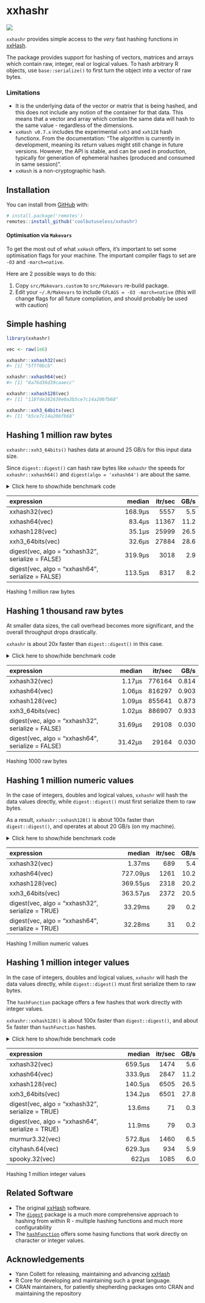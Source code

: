 
<!-- README.md is generated from README.Rmd. Please edit that file -->

# xxhashr

<!-- badges: start -->

![](https://img.shields.io/badge/cool-useless-green.svg)
<!-- badges: end -->

`xxhashr` provides simple access to the *very* fast hashing functions in
[xxHash](https://cyan4973.github.io/xxHash/).

The package provides support for hashing of vectors, matrices and arrays
which contain raw, integer, real or logical values. To hash arbitrary R
objects, use `base::serialize()` to first turn the object into a vector
of raw bytes.

### Limitations

  - It is the underlying data of the vector or matrix that is being
    hashed, and this does not include any notion of the container for
    that data. This means that a vector and array which contain the same
    data will hash to the same value - regardless of the dimensions.
  - `xxHash v0.7.x` includes the experimental `xxh3` and `xxh128` hash
    functionx. From the documentation: “The algorithm is currently in
    development, meaning its return values might still change in future
    versions. However, the API is stable, and can be used in production,
    typically for generation of ephemeral hashes (produced and consumed
    in same session)”.
  - `xxHash` is a non-cryptographic hash.

## Installation

You can install from [GitHub](https://github.com/coolbutuseless/xxhashr)
with:

``` r
# install.package('remotes')
remotes::install_github('coolbutuseless/xxhashr)
```

#### Optimisation via `Makevars`

To get the most out of what `xxHash` offers, it’s important to set some
optimisation flags for your machine. The important compiler flags to set
are `-O3` and `-march=native`.

Here are 2 possible ways to do this:

1.  Copy `src/Makevars.custom` to `src/Makevars` re-build package.
2.  Edit your `~/.R/Makevars` to include `CFLAGS = -O3 -march=native`
    (this will change flags for all future compilation, and should
    probably be used with caution)

## Simple hashing

``` r
library(xxhashr)

vec <- raw(1e6)

xxhashr::xxhash32(vec)
#> [1] "5fff0bcb"

xxhashr::xxhash64(vec)
#> [1] "8a76d36d39caaecc"

xxhashr::xxhash128(vec)
#> [1] "118fde282639e0a3b5ce7c14a206fb68"

xxhashr::xxh3_64bits(vec)
#> [1] "b5ce7c14a206fb68"
```

## Hashing 1 million raw bytes

`xxhashr::xxh3_64bits()` hashes data at around 25 GB/s for this input
data size.

Since `digest::digest()` can hash raw bytes like `xxhashr` the speeds
for `xxhashr::xxhash64()` and `digest(algo = 'xxhash64')` are about the
same.

<details>

<summary> Click here to show/hide benchmark code </summary>

``` r
library(digest)

N   <- 1e6
vec <- raw(N)

res <- bench::mark(
  xxhash32(vec),
  xxhash64(vec),
  xxhash128(vec),
  xxh3_64bits(vec),
  digest(vec, algo = 'xxhash32', serialize = FALSE),
  digest(vec, algo = 'xxhash64', serialize = FALSE),
  check = FALSE
)
```

</details>

| expression                                        |  median | itr/sec | GB/s |
| :------------------------------------------------ | ------: | ------: | ---: |
| xxhash32(vec)                                     | 168.9µs |    5557 |  5.5 |
| xxhash64(vec)                                     |  83.4µs |   11367 | 11.2 |
| xxhash128(vec)                                    |  35.1µs |   25999 | 26.5 |
| xxh3\_64bits(vec)                                 |  32.6µs |   27884 | 28.6 |
| digest(vec, algo = “xxhash32”, serialize = FALSE) | 319.9µs |    3018 |  2.9 |
| digest(vec, algo = “xxhash64”, serialize = FALSE) | 113.5µs |    8317 |  8.2 |

Hashing 1 million raw bytes

## Hashing 1 thousand raw bytes

At smaller data sizes, the call overhead becomes more significant, and
the overall throughput drops drastically.

`xxhashr` is about 20x faster than `digest::digest()` in this case.

<details>

<summary> Click here to show/hide benchmark code </summary>

``` r
N <- 1024L
vec <- raw(N)

res <- bench::mark(
  xxhash32(vec),
  xxhash64(vec),
  xxhash128(vec),
  xxh3_64bits(vec),
  digest(vec, algo = 'xxhash32', serialize = FALSE),
  digest(vec, algo = 'xxhash64', serialize = FALSE),
  check = FALSE
)
```

</details>

| expression                                        |  median | itr/sec |  GB/s |
| :------------------------------------------------ | ------: | ------: | ----: |
| xxhash32(vec)                                     |  1.17µs |  776164 | 0.814 |
| xxhash64(vec)                                     |  1.06µs |  816297 | 0.903 |
| xxhash128(vec)                                    |  1.09µs |  855641 | 0.873 |
| xxh3\_64bits(vec)                                 |  1.02µs |  886907 | 0.933 |
| digest(vec, algo = “xxhash32”, serialize = FALSE) | 31.69µs |   29108 | 0.030 |
| digest(vec, algo = “xxhash64”, serialize = FALSE) | 31.42µs |   29164 | 0.030 |

Hashing 1000 raw bytes

## Hashing 1 million numeric values

In the case of integers, doubles and logical values, `xxhashr` will hash
the data values directly, while `digest::digest()` must first serialize
them to raw bytes.

As a result, `xxhashr::xxhash128()` is about 100x faster than
`digest::digest()`, and operates at about 20 GB/s (on my machine).

<details>

<summary> Click here to show/hide benchmark code </summary>

``` r
N   <- 1e6
vec <- numeric(N)

res <- bench::mark(
  xxhash32(vec),
  xxhash64(vec),
  xxhash128(vec),
  xxh3_64bits(vec),
  digest(vec, algo = 'xxhash32', serialize = TRUE),
  digest(vec, algo = 'xxhash64', serialize = TRUE),
  check = FALSE
)
```

</details>

| expression                                       |   median | itr/sec | GB/s |
| :----------------------------------------------- | -------: | ------: | ---: |
| xxhash32(vec)                                    |   1.37ms |     689 |  5.4 |
| xxhash64(vec)                                    | 727.09µs |    1261 | 10.2 |
| xxhash128(vec)                                   | 369.55µs |    2318 | 20.2 |
| xxh3\_64bits(vec)                                | 363.57µs |    2372 | 20.5 |
| digest(vec, algo = “xxhash32”, serialize = TRUE) |  33.29ms |      29 |  0.2 |
| digest(vec, algo = “xxhash64”, serialize = TRUE) |  32.28ms |      31 |  0.2 |

Hashing 1 million numeric values

## Hashing 1 million integer values

In the case of integers, doubles and logical values, `xxhashr` will hash
the data values directly, while `digest::digest()` must first serialize
them to raw bytes.

The `hashFunction` package offers a few hashes that work directly with
integer values.

`xxhashr::xxhash128()` is about 100x faster than `digest::digest()`, and
about 5x faster than `hashFunction` hashes.

<details>

<summary> Click here to show/hide benchmark code </summary>

``` r
library(hashFunction)
N <- 1e6
vec <- integer(N)

res <- bench::mark(
  xxhash32(vec),
  xxhash64(vec),
  xxhash128(vec),
  xxh3_64bits(vec),
  digest(vec, algo = 'xxhash32', serialize = TRUE),
  digest(vec, algo = 'xxhash64', serialize = TRUE),
  murmur3.32(vec),
  cityhash.64(vec),
  spooky.32(vec),
  check = FALSE
)
```

</details>

| expression                                       |  median | itr/sec | GB/s |
| :----------------------------------------------- | ------: | ------: | ---: |
| xxhash32(vec)                                    | 659.5µs |    1474 |  5.6 |
| xxhash64(vec)                                    | 333.9µs |    2847 | 11.2 |
| xxhash128(vec)                                   | 140.5µs |    6505 | 26.5 |
| xxh3\_64bits(vec)                                | 134.2µs |    6501 | 27.8 |
| digest(vec, algo = “xxhash32”, serialize = TRUE) |  13.6ms |      71 |  0.3 |
| digest(vec, algo = “xxhash64”, serialize = TRUE) |  11.9ms |      79 |  0.3 |
| murmur3.32(vec)                                  | 572.8µs |    1460 |  6.5 |
| cityhash.64(vec)                                 | 629.3µs |     934 |  5.9 |
| spooky.32(vec)                                   |   622µs |    1085 |  6.0 |

Hashing 1 million integer values

## Related Software

  - The original [xxHash](https://cyan4973.github.io/xxHash/) software.
  - The [`digest`](https://cran.r-project.org/package=digest) package is
    a much more comprehensive approach to hashing from within R -
    multiple hashing functions and much more configurability
  - The
    [`hashFunction`](https://cran.r-project.org/package=hashFunction)
    offers some hasing functions that work directly on character or
    integer values.

## Acknowledgements

  - Yann Collett for releasing, maintaining and advancing
    [xxHash](https://cyan4973.github.io/xxHash/)
  - R Core for developing and maintaining such a great language.
  - CRAN maintainers, for patiently shepherding packages onto CRAN and
    maintaining the repository
